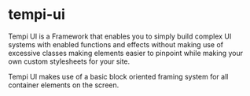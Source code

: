 # tempi-ui

Tempi UI is a Framework that enables you to simply build complex UI systems with enabled functions and effects without making use of excessive classes making elements easier to pinpoint while making your own custom stylesheets for your site.

Tempi UI makes use of a basic block oriented framing system for all container elements on the screen. 
